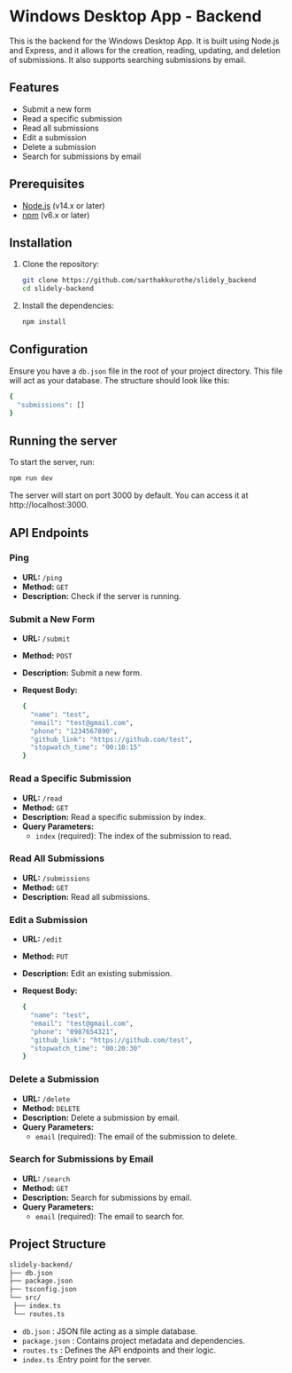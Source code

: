 # Windows Desktop App - Backend

This is the backend for the Windows Desktop App. It is built using Node.js and Express, and it allows for the creation, reading, updating, and deletion of submissions. It also supports searching submissions by email.

## Features

- Submit a new form
- Read a specific submission
- Read all submissions
- Edit a submission
- Delete a submission
- Search for submissions by email

## Prerequisites

- [Node.js](https://nodejs.org/en/) (v14.x or later)
- [npm](https://www.npmjs.com/get-npm) (v6.x or later)

## Installation

1. Clone the repository:

   ```bash
   git clone https://github.com/sarthakkurothe/slidely_backend
   cd slidely-backend
   ```

2. Install the dependencies:

   ```bash
   npm install
   ```

## Configuration
Ensure you have a `db.json` file in the root of your project directory. This file will act as your database. The structure should look like this:

   ```bash
   {
     "submissions": []
   }
   ```

## Running the server

To start the server, run:

  ```bash
  npm run dev
  ```

The server will start on port 3000 by default. You can access it at http://localhost:3000.

## API Endpoints

### Ping
- **URL:** `/ping`
- **Method:** `GET`
- **Description:** Check if the server is running.

### Submit a New Form
- **URL:** `/submit`
- **Method:** `POST`
- **Description:** Submit a new form.
- **Request Body:**
  
  ```bash
  {
    "name": "test",
    "email": "test@gmail.com",
    "phone": "1234567890",
    "github_link": "https://github.com/test",
    "stopwatch_time": "00:10:15"
  }
  ```

### Read a Specific Submission

- **URL:** `/read`
- **Method:** `GET`
- **Description:** Read a specific submission by index.
- **Query Parameters:**
  - `index` (required): The index of the submission to read.


### Read All Submissions

- **URL:** `/submissions`
- **Method:** `GET`
- **Description:** Read all submissions.

### Edit a Submission

- **URL:** `/edit`
- **Method:** `PUT`
- **Description:** Edit an existing submission.
- **Request Body:**

  ```bash
  {
    "name": "test",
    "email": "test@gmail.com",
    "phone": "0987654321",
    "github_link": "https://github.com/test",
    "stopwatch_time": "00:20:30"
  }
  ```

### Delete a Submission

- **URL:** `/delete`
- **Method:** `DELETE`
- **Description:** Delete a submission by email.
- **Query Parameters:**
  - `email` (required): The email of the submission to delete.

### Search for Submissions by Email

- **URL:** `/search`
- **Method:** `GET`
- **Description:** Search for submissions by email.
- **Query Parameters:**
  - `email` (required): The email to search for.

## Project Structure

   ```bash
   slidely-backend/
├── db.json
├── package.json
├── tsconfig.json
└── src/
    ├── index.ts
    └── routes.ts
   ```

- `db.json` : JSON file acting as a simple database.
- `package.json` : Contains project metadata and dependencies.
- `routes.ts` : Defines the API endpoints and their logic.
- `index.ts` :Entry point for the server.


